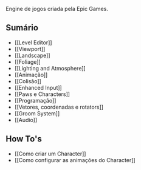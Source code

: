 Engine de jogos criada pela Epic Games.

## Sumário

- [[Level Editor]]
- [[Viewport]]
- [[Landscape]]
- [[Foliage]]
- [[Lighting and Atmosphere]]
- [[Animação]]
- [[Colisão]]
- [[Enhanced Input]]
- [[Paws e Characters]]
- [[Programação]]
- [[Vetores, coordenadas e rotators]]
- [[Groom System]]
- [[Audio]]

## How To's

- [[Como criar um Character]]
- [[Como configurar as animações do Character]]